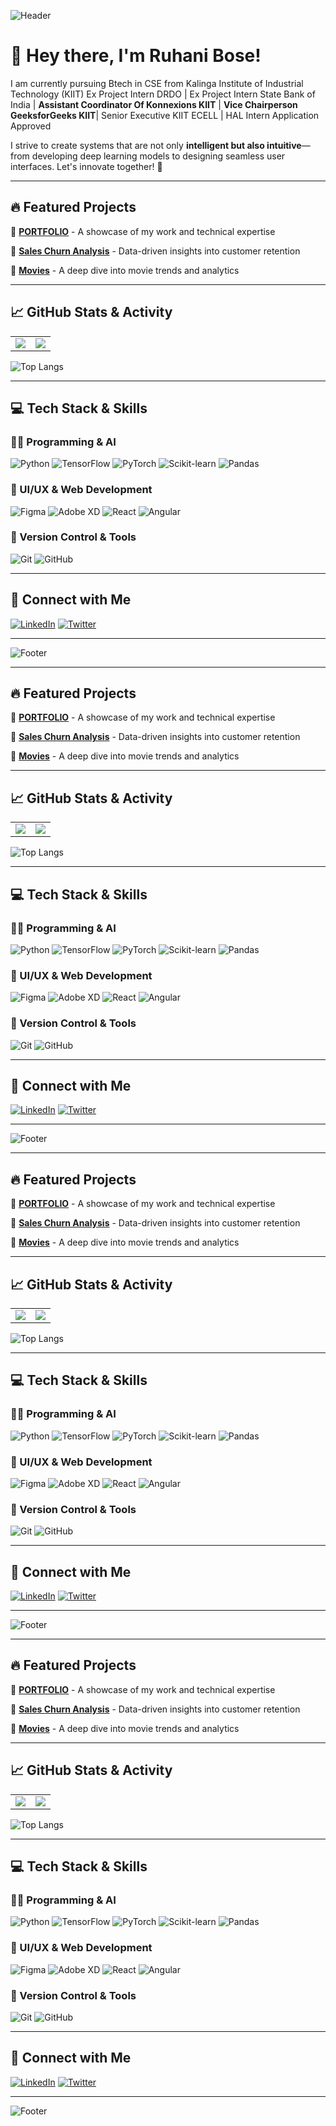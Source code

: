 ![Header](https://capsule-render.vercel.app/api?type=waving&color=0:8A2BE2,100:00BFFF&height=200&section=header&text=Siddhartha%20Kumar%20Panda&fontSize=50&fontAlign=center&fontColor=ffffff)

# 👋 Hey there, I'm Ruhani Bose!

I am currently pursuing Btech in CSE from Kalinga Institute of Industrial Technology (KIIT)
Ex Project Intern DRDO | Ex Project Intern State Bank of India | **Assistant Coordinator Of Konnexions KIIT** | **Vice Chairperson GeeksforGeeks KIIT**| Senior Executive KIIT ECELL | HAL Intern Application Approved

I strive to create systems that are not only **intelligent but also intuitive**—from developing deep learning models to designing seamless user interfaces. Let's innovate together! 🚀

---

## 🔥 Featured Projects

🔹 [**PORTFOLIO**]([https://github.com/RUHANI7/PORTFOLIO](https://github.com/RUHANI7/PROJECT---HAND-GESTURE-DETECTION)) - A showcase of my work and technical expertise

🔹 [**Sales Churn Analysis**](https://github.com/RUHANI7/Sales-churn-Analysis) - Data-driven insights into customer retention

🔹 [**Movies**](https://github.com/RUHANI7/Movies) - A deep dive into movie trends and analytics

---

## 📈 GitHub Stats & Activity

<table>
  <tr>
    <td>
      <img src="https://github-readme-stats.vercel.app/api?username=sid1326&show_icons=true&theme=radical&hide_border=true"/>
    </td>
    <td>
      <img src="https://github-readme-streak-stats.herokuapp.com/?user=sid1326&theme=radical&hide_border=true"/>
    </td>
  </tr>
</table>

![Top Langs](https://github-readme-stats.vercel.app/api/top-langs/?username=sid1326&theme=radical&layout=compact&hide_border=true)

---

## 💻 Tech Stack & Skills

### **👨‍💻 Programming & AI**
![Python](https://img.shields.io/badge/Python-3776AB?style=for-the-badge&logo=python&logoColor=white)
![TensorFlow](https://img.shields.io/badge/TensorFlow-FF6F00?style=for-the-badge&logo=tensorflow&logoColor=white)
![PyTorch](https://img.shields.io/badge/PyTorch-EE4C2C?style=for-the-badge&logo=pytorch&logoColor=white)
![Scikit-learn](https://img.shields.io/badge/Scikit--learn-F7931E?style=for-the-badge&logo=scikit-learn&logoColor=white)
![Pandas](https://img.shields.io/badge/Pandas-150458?style=for-the-badge&logo=pandas&logoColor=white)

### **🎨 UI/UX & Web Development**
![Figma](https://img.shields.io/badge/Figma-%23F24E1E.svg?style=for-the-badge&logo=figma&logoColor=white)
![Adobe XD](https://img.shields.io/badge/Adobe%20XD-470137.svg?style=for-the-badge&logo=Adobe-XD&logoColor=white)
![React](https://img.shields.io/badge/React-%2320232A.svg?style=for-the-badge&logo=react&logoColor=%2361DAFB)
![Angular](https://img.shields.io/badge/Angular-DD0031?style=for-the-badge&logo=angular&logoColor=white)

### **📂 Version Control & Tools**
![Git](https://img.shields.io/badge/Git-F05032?style=for-the-badge&logo=git&logoColor=white)
![GitHub](https://img.shields.io/badge/GitHub-181717?style=for-the-badge&logo=github&logoColor=white)

---

## 🚀 Connect with Me

[![LinkedIn](https://img.shields.io/badge/LinkedIn-%230077B5.svg?style=for-the-badge&logo=linkedin&logoColor=white)](https://www.linkedin.com/in/sid1326)
[![Twitter](https://img.shields.io/badge/Twitter-%231DA1F2.svg?style=for-the-badge&logo=twitter&logoColor=white)](https://twitter.com/sid_1326)

---

![Footer](https://capsule-render.vercel.app/api?type=waving&color=0:00BFFF,100:8A2BE2&height=150&section=footer)



---

## 🔥 Featured Projects

🔹 [**PORTFOLIO**](https://github.com/sid1326/PORTFOLIO) - A showcase of my work and technical expertise

🔹 [**Sales Churn Analysis**](https://github.com/sid1326/Sales-churn-Analysis) - Data-driven insights into customer retention

🔹 [**Movies**](https://github.com/sid1326/Movies) - A deep dive into movie trends and analytics

---

## 📈 GitHub Stats & Activity

<table>
  <tr>
    <td>
      <img src="https://github-readme-stats.vercel.app/api?username=sid1326&show_icons=true&theme=radical&hide_border=true"/>
    </td>
    <td>
      <img src="https://github-readme-streak-stats.herokuapp.com/?user=sid1326&theme=radical&hide_border=true"/>
    </td>
  </tr>
</table>

![Top Langs](https://github-readme-stats.vercel.app/api/top-langs/?username=sid1326&theme=radical&layout=compact&hide_border=true)

---

## 💻 Tech Stack & Skills

### **👨‍💻 Programming & AI**
![Python](https://img.shields.io/badge/Python-3776AB?style=for-the-badge&logo=python&logoColor=white)
![TensorFlow](https://img.shields.io/badge/TensorFlow-FF6F00?style=for-the-badge&logo=tensorflow&logoColor=white)
![PyTorch](https://img.shields.io/badge/PyTorch-EE4C2C?style=for-the-badge&logo=pytorch&logoColor=white)
![Scikit-learn](https://img.shields.io/badge/Scikit--learn-F7931E?style=for-the-badge&logo=scikit-learn&logoColor=white)
![Pandas](https://img.shields.io/badge/Pandas-150458?style=for-the-badge&logo=pandas&logoColor=white)

### **🎨 UI/UX & Web Development**
![Figma](https://img.shields.io/badge/Figma-%23F24E1E.svg?style=for-the-badge&logo=figma&logoColor=white)
![Adobe XD](https://img.shields.io/badge/Adobe%20XD-470137.svg?style=for-the-badge&logo=Adobe-XD&logoColor=white)
![React](https://img.shields.io/badge/React-%2320232A.svg?style=for-the-badge&logo=react&logoColor=%2361DAFB)
![Angular](https://img.shields.io/badge/Angular-DD0031?style=for-the-badge&logo=angular&logoColor=white)

### **📂 Version Control & Tools**
![Git](https://img.shields.io/badge/Git-F05032?style=for-the-badge&logo=git&logoColor=white)
![GitHub](https://img.shields.io/badge/GitHub-181717?style=for-the-badge&logo=github&logoColor=white)

---

## 🚀 Connect with Me

[![LinkedIn](https://img.shields.io/badge/LinkedIn-%230077B5.svg?style=for-the-badge&logo=linkedin&logoColor=white)](https://www.linkedin.com/in/sid1326)
[![Twitter](https://img.shields.io/badge/Twitter-%231DA1F2.svg?style=for-the-badge&logo=twitter&logoColor=white)](https://twitter.com/sid_1326)

---

![Footer](https://capsule-render.vercel.app/api?type=waving&color=0:00BFFF,100:8A2BE2&height=150&section=footer)


---

## 🔥 Featured Projects

🔹 [**PORTFOLIO**](https://github.com/sid1326/PORTFOLIO) - A showcase of my work and technical expertise

🔹 [**Sales Churn Analysis**](https://github.com/sid1326/Sales-churn-Analysis) - Data-driven insights into customer retention

🔹 [**Movies**](https://github.com/sid1326/Movies) - A deep dive into movie trends and analytics

---

## 📈 GitHub Stats & Activity

<table>
  <tr>
    <td>
      <img src="https://github-readme-stats.vercel.app/api?username=sid1326&show_icons=true&theme=radical&hide_border=true"/>
    </td>
    <td>
      <img src="https://github-readme-streak-stats.herokuapp.com/?user=sid1326&theme=radical&hide_border=true"/>
    </td>
  </tr>
</table>

![Top Langs](https://github-readme-stats.vercel.app/api/top-langs/?username=sid1326&theme=radical&layout=compact&hide_border=true)

---

## 💻 Tech Stack & Skills

### **👨‍💻 Programming & AI**
![Python](https://img.shields.io/badge/Python-3776AB?style=for-the-badge&logo=python&logoColor=white)
![TensorFlow](https://img.shields.io/badge/TensorFlow-FF6F00?style=for-the-badge&logo=tensorflow&logoColor=white)
![PyTorch](https://img.shields.io/badge/PyTorch-EE4C2C?style=for-the-badge&logo=pytorch&logoColor=white)
![Scikit-learn](https://img.shields.io/badge/Scikit--learn-F7931E?style=for-the-badge&logo=scikit-learn&logoColor=white)
![Pandas](https://img.shields.io/badge/Pandas-150458?style=for-the-badge&logo=pandas&logoColor=white)

### **🎨 UI/UX & Web Development**
![Figma](https://img.shields.io/badge/Figma-%23F24E1E.svg?style=for-the-badge&logo=figma&logoColor=white)
![Adobe XD](https://img.shields.io/badge/Adobe%20XD-470137.svg?style=for-the-badge&logo=Adobe-XD&logoColor=white)
![React](https://img.shields.io/badge/React-%2320232A.svg?style=for-the-badge&logo=react&logoColor=%2361DAFB)
![Angular](https://img.shields.io/badge/Angular-DD0031?style=for-the-badge&logo=angular&logoColor=white)

### **📂 Version Control & Tools**
![Git](https://img.shields.io/badge/Git-F05032?style=for-the-badge&logo=git&logoColor=white)
![GitHub](https://img.shields.io/badge/GitHub-181717?style=for-the-badge&logo=github&logoColor=white)

---

## 🚀 Connect with Me

[![LinkedIn](https://img.shields.io/badge/LinkedIn-%230077B5.svg?style=for-the-badge&logo=linkedin&logoColor=white)](https://www.linkedin.com/in/sid1326)
[![Twitter](https://img.shields.io/badge/Twitter-%231DA1F2.svg?style=for-the-badge&logo=twitter&logoColor=white)](https://twitter.com/sid_1326)

---

![Footer](https://capsule-render.vercel.app/api?type=waving&color=0:00BFFF,100:8A2BE2&height=150&section=footer)



---

## 🔥 Featured Projects

🔹 [**PORTFOLIO**](https://github.com/sid1326/PORTFOLIO) - A showcase of my work and technical expertise

🔹 [**Sales Churn Analysis**](https://github.com/sid1326/Sales-churn-Analysis) - Data-driven insights into customer retention

🔹 [**Movies**](https://github.com/sid1326/Movies) - A deep dive into movie trends and analytics

---

## 📈 GitHub Stats & Activity

<table>
  <tr>
    <td>
      <img src="https://github-readme-stats.vercel.app/api?username=sid1326&show_icons=true&theme=radical&hide_border=true"/>
    </td>
    <td>
      <img src="https://github-readme-streak-stats.herokuapp.com/?user=sid1326&theme=radical&hide_border=true"/>
    </td>
  </tr>
</table>

![Top Langs](https://github-readme-stats.vercel.app/api/top-langs/?username=sid1326&theme=radical&layout=compact&hide_border=true)

---

## 💻 Tech Stack & Skills

### **👨‍💻 Programming & AI**
![Python](https://img.shields.io/badge/Python-3776AB?style=for-the-badge&logo=python&logoColor=white)
![TensorFlow](https://img.shields.io/badge/TensorFlow-FF6F00?style=for-the-badge&logo=tensorflow&logoColor=white)
![PyTorch](https://img.shields.io/badge/PyTorch-EE4C2C?style=for-the-badge&logo=pytorch&logoColor=white)
![Scikit-learn](https://img.shields.io/badge/Scikit--learn-F7931E?style=for-the-badge&logo=scikit-learn&logoColor=white)
![Pandas](https://img.shields.io/badge/Pandas-150458?style=for-the-badge&logo=pandas&logoColor=white)

### **🎨 UI/UX & Web Development**
![Figma](https://img.shields.io/badge/Figma-%23F24E1E.svg?style=for-the-badge&logo=figma&logoColor=white)
![Adobe XD](https://img.shields.io/badge/Adobe%20XD-470137.svg?style=for-the-badge&logo=Adobe-XD&logoColor=white)
![React](https://img.shields.io/badge/React-%2320232A.svg?style=for-the-badge&logo=react&logoColor=%2361DAFB)
![Angular](https://img.shields.io/badge/Angular-DD0031?style=for-the-badge&logo=angular&logoColor=white)

### **📂 Version Control & Tools**
![Git](https://img.shields.io/badge/Git-F05032?style=for-the-badge&logo=git&logoColor=white)
![GitHub](https://img.shields.io/badge/GitHub-181717?style=for-the-badge&logo=github&logoColor=white)

---

## 🚀 Connect with Me

[![LinkedIn](https://img.shields.io/badge/LinkedIn-%230077B5.svg?style=for-the-badge&logo=linkedin&logoColor=white)](https://www.linkedin.com/in/sid1326)
[![Twitter](https://img.shields.io/badge/Twitter-%231DA1F2.svg?style=for-the-badge&logo=twitter&logoColor=white)](https://twitter.com/sid_1326)

---

![Footer](https://capsule-render.vercel.app/api?type=waving&color=0:00BFFF,100:8A2BE2&height=150&section=footer)


